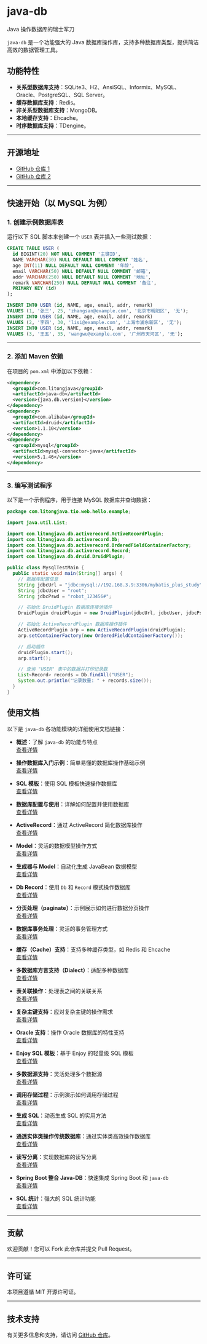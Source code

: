 # java-db

Java 操作数据库的瑞士军刀

`java-db` 是一个功能强大的 Java 数据库操作库，支持多种数据库类型，提供简洁高效的数据管理工具。

## 功能特性

- **关系型数据库支持**：SQLite3、H2、AnsiSQL、Informix、MySQL、Oracle、PostgreSQL、SQL Server。
- **缓存数据库支持**：Redis。
- **非关系型数据库支持**：MongoDB。
- **本地缓存支持**：Ehcache。
- **时序数据库支持**：TDengine。

---

## 开源地址

- [GitHub 仓库 1](https://github.com/litongjava/java-db)
- [GitHub 仓库 2](https://github.com/ppnt/java-db)

---

## 快速开始（以 MySQL 为例）

### 1. 创建示例数据库表

运行以下 SQL 脚本来创建一个 `USER` 表并插入一些测试数据：

```sql
CREATE TABLE USER (
  id BIGINT(20) NOT NULL COMMENT '主键ID',
  NAME VARCHAR(30) NULL DEFAULT NULL COMMENT '姓名',
  age INT(11) NULL DEFAULT NULL COMMENT '年龄',
  email VARCHAR(50) NULL DEFAULT NULL COMMENT '邮箱',
  addr VARCHAR(250) NULL DEFAULT NULL COMMENT '地址',
  remark VARCHAR(250) NULL DEFAULT NULL COMMENT '备注',
  PRIMARY KEY (id)
);

INSERT INTO USER (id, NAME, age, email, addr, remark)
VALUES (1, '张三', 25, 'zhangsan@example.com', '北京市朝阳区', '无');
INSERT INTO USER (id, NAME, age, email, addr, remark)
VALUES (2, '李四', 30, 'lisi@example.com', '上海市浦东新区', '无');
INSERT INTO USER (id, NAME, age, email, addr, remark)
VALUES (3, '王五', 35, 'wangwu@example.com', '广州市天河区', '无');
```

---

### 2. 添加 Maven 依赖

在项目的 `pom.xml` 中添加以下依赖：

```xml
<dependency>
  <groupId>com.litongjava</groupId>
  <artifactId>java-db</artifactId>
  <version>{java.db.version}</version>
</dependency>
<dependency>
  <groupId>com.alibaba</groupId>
  <artifactId>druid</artifactId>
  <version>1.1.10</version>
</dependency>
<dependency>
  <groupId>mysql</groupId>
  <artifactId>mysql-connector-java</artifactId>
  <version>5.1.46</version>
</dependency>
```

---

### 3. 编写测试程序

以下是一个示例程序，用于连接 MySQL 数据库并查询数据：

```java
package com.litongjava.tio.web.hello.example;

import java.util.List;

import com.litongjava.db.activerecord.ActiveRecordPlugin;
import com.litongjava.db.activerecord.Db;
import com.litongjava.db.activerecord.OrderedFieldContainerFactory;
import com.litongjava.db.activerecord.Record;
import com.litongjava.db.druid.DruidPlugin;

public class MysqlTestMain {
  public static void main(String[] args) {
    // 数据库配置信息
    String jdbcUrl = "jdbc:mysql://192.168.3.9:3306/mybatis_plus_study";
    String jdbcUser = "root";
    String jdbcPswd = "robot_123456#";

    // 初始化 DruidPlugin 数据库连接池插件
    DruidPlugin druidPlugin = new DruidPlugin(jdbcUrl, jdbcUser, jdbcPswd);

    // 初始化 ActiveRecordPlugin 数据库操作插件
    ActiveRecordPlugin arp = new ActiveRecordPlugin(druidPlugin);
    arp.setContainerFactory(new OrderedFieldContainerFactory());

    // 启动插件
    druidPlugin.start();
    arp.start();

    // 查询 "USER" 表中的数据并打印记录数
    List<Record> records = Db.findAll("USER");
    System.out.println("记录数量: " + records.size());
  }
}
```

## 使用文档

以下是 `java-db` 各功能模块的详细使用文档链接：

- **概述**：了解 `java-db` 的功能与特点  
  [查看详情](https://tio-boot.litongjava.com/zh/09_java-db/01.html)

- **操作数据库入门示例**：简单易懂的数据库操作基础示例  
  [查看详情](https://tio-boot.litongjava.com/zh/09_java-db/02.html)

- **SQL 模板**：使用 SQL 模板快速操作数据库  
  [查看详情](https://tio-boot.litongjava.com/zh/09_java-db/03.html)

- **数据库配置与使用**：详解如何配置并使用数据库  
  [查看详情](https://tio-boot.litongjava.com/zh/09_java-db/04.html)

- **ActiveRecord**：通过 ActiveRecord 简化数据库操作  
  [查看详情](https://tio-boot.litongjava.com/zh/09_java-db/07_ActiveRecordPlugin.html)

- **Model**：灵活的数据模型操作方式  
  [查看详情](https://tio-boot.litongjava.com/zh/09_java-db/08_Model.html)

- **生成器与 Model**：自动化生成 JavaBean 数据模型  
  [查看详情](https://tio-boot.litongjava.com/zh/09_java-db/09_%E7%94%9F%E6%88%90%E5%99%A8%E4%B8%8E%20JavaBean.html)

- **Db Record**：使用 `Db` 和 `Record` 模式操作数据库  
  [查看详情](https://tio-boot.litongjava.com/zh/09_java-db/10_%E7%8B%AC%E5%88%9DDb%20Record%E6%A8%A1%E5%BC%8F.html)

- **分页处理（paginate）**：示例展示如何进行数据分页操作  
  [查看详情](https://tio-boot.litongjava.com/zh/09_java-db/11_paginate%20%E5%88%86%E9%A1%B5.html)

- **数据库事务处理**：灵活的事务管理方式  
  [查看详情](https://tio-boot.litongjava.com/zh/09_java-db/12_%E6%95%B0%E6%8D%AE%E5%BA%93%E4%BA%8B%E5%8A%A1%E5%A4%84%E7%90%86.html)

- **缓存（Cache）支持**：支持多种缓存类型，如 Redis 和 Ehcache  
  [查看详情](https://tio-boot.litongjava.com/zh/09_java-db/13_Cache%20%E7%BC%93%E5%AD%98.html)

- **多数据库方言支持（Dialect）**：适配多种数据库  
  [查看详情](https://tio-boot.litongjava.com/zh/09_java-db/14_Dialect%E5%A4%9A%E6%95%B0%E6%8D%AE%E5%BA%93%E6%94%AF%E6%8C%81.html)

- **表关联操作**：处理表之间的关联关系  
  [查看详情](https://tio-boot.litongjava.com/zh/09_java-db/15_%E8%A1%A8%E5%85%B3%E8%81%94%E6%93%8D%E4%BD%9C.html)

- **复杂主键支持**：应对复杂主键的操作需求  
  [查看详情](https://tio-boot.litongjava.com/zh/09_java-db/16_%E5%A4%8D%E5%90%88%E4%B8%BB%E9%94%AE.html)

- **Oracle 支持**：操作 Oracle 数据库的特性支持  
  [查看详情](https://tio-boot.litongjava.com/zh/09_java-db/17_Oracle%E6%94%AF%E6%8C%81.html)

- **Enjoy SQL 模板**：基于 Enjoy 的轻量级 SQL 模板  
  [查看详情](https://tio-boot.litongjava.com/zh/09_java-db/18_Enjoy%20SQL%20%E6%A8%A1%E6%9D%BF.html)

- **多数据源支持**：灵活处理多个数据源  
  [查看详情](https://tio-boot.litongjava.com/zh/09_java-db/20_%E5%A4%9A%E6%95%B0%E6%8D%AE%E6%BA%90%E6%94%AF%E6%8C%81.html)

- **调用存储过程**：示例演示如何调用存储过程  
  [查看详情](https://tio-boot.litongjava.com/zh/09_java-db/22_%E8%B0%83%E7%94%A8%E5%AD%98%E5%82%A8%E8%BF%87%E7%A8%8B.html)

- **生成 SQL**：动态生成 SQL 的实用方法  
  [查看详情](https://tio-boot.litongjava.com/zh/09_java-db/24.html)

- **通透实体类操作传统数据库**：通过实体类高效操作数据库  
  [查看详情](https://tio-boot.litongjava.com/zh/09_java-db/25.html)

- **读写分离**：实现数据库的读写分离  
  [查看详情](https://tio-boot.litongjava.com/zh/09_java-db/26.html)

- **Spring Boot 整合 Java-DB**：快速集成 Spring Boot 和 `java-db`  
  [查看详情](https://tio-boot.litongjava.com/zh/09_java-db/27.html)

- **SQL 统计**：强大的 SQL 统计功能  
  [查看详情](https://tio-boot.litongjava.com/zh/09_java-db/29.html)

---

## 贡献

欢迎贡献！您可以 Fork 此仓库并提交 Pull Request。

---

## 许可证

本项目遵循 MIT 开源许可证。

---

## 技术支持

有关更多信息和支持，请访问 [GitHub 仓库](https://github.com/litongjava/java-db)。
